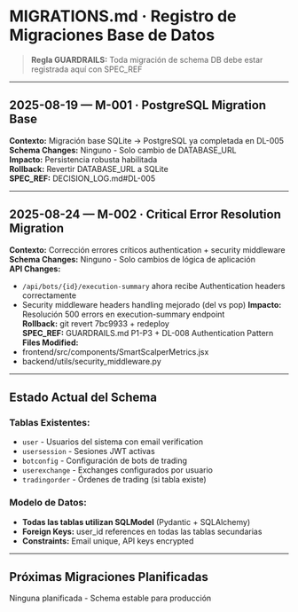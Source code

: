 # MIGRATIONS.md · Registro de Migraciones Base de Datos

> **Regla GUARDRAILS:** Toda migración de schema DB debe estar registrada aquí con SPEC_REF

---

## 2025-08-19 — M-001 · PostgreSQL Migration Base

**Contexto:** Migración base SQLite → PostgreSQL ya completada en DL-005  
**Schema Changes:** Ninguno - Solo cambio de DATABASE_URL  
**Impacto:** Persistencia robusta habilitada  
**Rollback:** Revertir DATABASE_URL a SQLite  
**SPEC_REF:** DECISION_LOG.md#DL-005

---

## 2025-08-24 — M-002 · Critical Error Resolution Migration

**Contexto:** Corrección errores críticos authentication + security middleware  
**Schema Changes:** Ninguno - Solo cambios de lógica de aplicación  
**API Changes:** 
- `/api/bots/{id}/execution-summary` ahora recibe Authentication headers correctamente
- Security middleware headers handling mejorado (del vs pop)
**Impacto:** Resolución 500 errors en execution-summary endpoint  
**Rollback:** git revert 7bc9933 + redeploy  
**SPEC_REF:** GUARDRAILS.md P1-P3 + DL-008 Authentication Pattern  
**Files Modified:**
- frontend/src/components/SmartScalperMetrics.jsx
- backend/utils/security_middleware.py

---

## Estado Actual del Schema

### **Tablas Existentes:**
- `user` - Usuarios del sistema con email verification
- `usersession` - Sesiones JWT activas  
- `botconfig` - Configuración de bots de trading
- `userexchange` - Exchanges configurados por usuario
- `tradingorder` - Órdenes de trading (si tabla existe)

### **Modelo de Datos:**
- **Todas las tablas utilizan SQLModel** (Pydantic + SQLAlchemy)
- **Foreign Keys:** user_id references en todas las tablas secundarias
- **Constraints:** Email unique, API keys encrypted

---

## Próximas Migraciones Planificadas

Ninguna planificada - Schema estable para producción